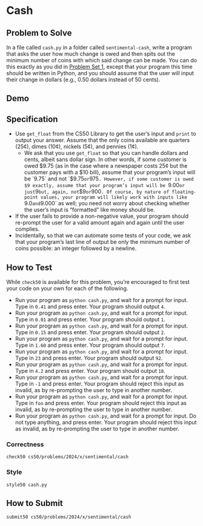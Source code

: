 # Cash

## Problem to Solve

In a file called `cash.py` in a folder called `sentimental-cash`, write a program that asks the user how much change is owed and then spits out the minimum number of coins with which said change can be made. You can do this exactly as you did in [Problem Set 1](../../1/), except that your program this time should be written in Python, and you should assume that the user will input their change in dollars (e.g., 0.50 dollars instead of 50 cents).

## Demo

<script async="" data-autoplay="1" data-cols="100" data-loop="1" data-rows="12" id="asciicast-eoFGGVR2gwl2jvyj7sHchxUmW" src="https://asciinema.org/a/eoFGGVR2gwl2jvyj7sHchxUmW.js"></script>

## Specification

- Use `get_float` from the CS50 Library to get the user’s input and `print` to output your answer. Assume that the only coins available are quarters (25¢), dimes (10¢), nickels (5¢), and pennies (1¢).
  - We ask that you use `get_float` so that you can handle dollars and cents, albeit sans dollar sign. In other words, if some customer is owed $9.75 (as in the case where a newspaper costs 25¢ but the customer pays with a $10 bill), assume that your program’s input will be `9.75` and not `$9.75` or `975`. However, if some customer is owed $9 exactly, assume that your program’s input will be `9.00` or just `9` but, again, not `$9` or `900`. Of course, by nature of floating-point values, your program will likely work with inputs like `9.0` and `9.000` as well; you need not worry about checking whether the user’s input is “formatted” like money should be.
- If the user fails to provide a non-negative value, your program should re-prompt the user for a valid amount again and again until the user complies.
- Incidentally, so that we can automate some tests of your code, we ask that your program’s last line of output be only the minimum number of coins possible: an integer followed by a newline.

## How to Test

While `check50` is available for this problem, you’re encouraged to first test your code on your own for each of the following.

- Run your program as `python cash.py`, and wait for a prompt for input. Type in `0.41` and press enter. Your program should output `4`.
- Run your program as `python cash.py`, and wait for a prompt for input. Type in `0.01` and press enter. Your program should output `1`.
- Run your program as `python cash.py`, and wait for a prompt for input. Type in `0.15` and press enter. Your program should output `2`.
- Run your program as `python cash.py`, and wait for a prompt for input. Type in `1.60` and press enter. Your program should output `7`.
- Run your program as `python cash.py`, and wait for a prompt for input. Type in `23` and press enter. Your program should output `92`.
- Run your program as `python cash.py`, and wait for a prompt for input. Type in `4.2` and press enter. Your program should output `18`.
- Run your program as `python cash.py`, and wait for a prompt for input. Type in `-1` and press enter. Your program should reject this input as invalid, as by re-prompting the user to type in another number.
- Run your program as `python cash.py`, and wait for a prompt for input. Type in `foo` and press enter. Your program should reject this input as invalid, as by re-prompting the user to type in another number.
- Run your program as `python cash.py`, and wait for a prompt for input. Do not type anything, and press enter. Your program should reject this input as invalid, as by re-prompting the user to type in another number.

### Correctness

    check50 cs50/problems/2024/x/sentimental/cash

### Style

    style50 cash.py

## How to Submit

    submit50 cs50/problems/2024/x/sentimental/cash
